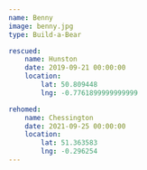 ```yaml
---
name: Benny
image: benny.jpg
type: Build-a-Bear

rescued:
    name: Hunston
    date: 2019-09-21 00:00:00
    location:
        lat: 50.809448
        lng: -0.7761899999999999

rehomed:
    name: Chessington
    date: 2021-09-25 00:00:00
    location:
        lat: 51.363583
        lng: -0.296254
---
```

